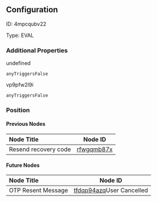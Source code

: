 # 
## Configuration
ID:  4mpcqubv22

Type: EVAL 







### Additional Properties
undefined
```string 
anyTriggersFalse
```


vp9pfw2l9i
```string 
anyTriggersFalse
```





### Position

#### Previous Nodes
| Node Title | Node ID |
| :------------- | ------------ |
| Resend recovery code | [rfwgqmb87x](./rfwgqmb87x.md) | 
 
 #### Future Nodes
| Node Title | Node ID |
| :------------- | ------------ |
| OTP Resent Message |[tfdqp94azq](./tfdqp94azq.md)User Cancelled |[vp9pfw2l9i](./vp9pfw2l9i.md) | 